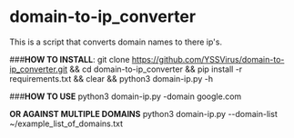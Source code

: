 # domain-to-ip_converter
This is a script that converts domain names to there ip's.

###**HOW TO INSTALL**:
git clone https://github.com/YSSVirus/domain-to-ip_converter.git && cd domain-to-ip_converter && pip install -r requirements.txt && clear && python3 domain-ip.py -h


###**HOW TO USE**
python3 domain-ip.py -domain google.com

**OR AGAINST MULTIPLE DOMAINS**
python3 domain-ip.py --domain-list ~/example_list_of_domains.txt
